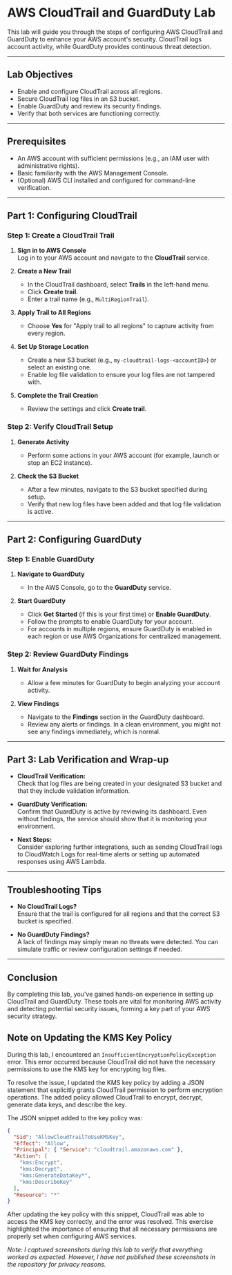 # AWS CloudTrail and GuardDuty Lab

This lab will guide you through the steps of configuring AWS CloudTrail and GuardDuty to enhance your AWS account's security. CloudTrail logs account activity, while GuardDuty provides continuous threat detection.

---

## Lab Objectives

- Enable and configure CloudTrail across all regions.
- Secure CloudTrail log files in an S3 bucket.
- Enable GuardDuty and review its security findings.
- Verify that both services are functioning correctly.

---

## Prerequisites

- An AWS account with sufficient permissions (e.g., an IAM user with administrative rights).
- Basic familiarity with the AWS Management Console.
- (Optional) AWS CLI installed and configured for command-line verification.

---

## Part 1: Configuring CloudTrail

### Step 1: Create a CloudTrail Trail

1. **Sign in to AWS Console**  
   Log in to your AWS account and navigate to the **CloudTrail** service.

2. **Create a New Trail**  
   - In the CloudTrail dashboard, select **Trails** in the left-hand menu.
   - Click **Create trail**.
   - Enter a trail name (e.g., `MultiRegionTrail`).

3. **Apply Trail to All Regions**  
   - Choose **Yes** for "Apply trail to all regions" to capture activity from every region.

4. **Set Up Storage Location**  
   - Create a new S3 bucket (e.g., `my-cloudtrail-logs-<accountID>`) or select an existing one.
   - Enable log file validation to ensure your log files are not tampered with.

5. **Complete the Trail Creation**  
   - Review the settings and click **Create trail**.

### Step 2: Verify CloudTrail Setup

1. **Generate Activity**  
   - Perform some actions in your AWS account (for example, launch or stop an EC2 instance).

2. **Check the S3 Bucket**  
   - After a few minutes, navigate to the S3 bucket specified during setup.
   - Verify that new log files have been added and that log file validation is active.

---

## Part 2: Configuring GuardDuty

### Step 1: Enable GuardDuty

1. **Navigate to GuardDuty**  
   - In the AWS Console, go to the **GuardDuty** service.

2. **Start GuardDuty**  
   - Click **Get Started** (if this is your first time) or **Enable GuardDuty**.
   - Follow the prompts to enable GuardDuty for your account.
   - For accounts in multiple regions, ensure GuardDuty is enabled in each region or use AWS Organizations for centralized management.

### Step 2: Review GuardDuty Findings

1. **Wait for Analysis**  
   - Allow a few minutes for GuardDuty to begin analyzing your account activity.

2. **View Findings**  
   - Navigate to the **Findings** section in the GuardDuty dashboard.
   - Review any alerts or findings. In a clean environment, you might not see any findings immediately, which is normal.

---

## Part 3: Lab Verification and Wrap-up

- **CloudTrail Verification:**  
  Check that log files are being created in your designated S3 bucket and that they include validation information.

- **GuardDuty Verification:**  
  Confirm that GuardDuty is active by reviewing its dashboard. Even without findings, the service should show that it is monitoring your environment.

- **Next Steps:**  
  Consider exploring further integrations, such as sending CloudTrail logs to CloudWatch Logs for real-time alerts or setting up automated responses using AWS Lambda.

---

## Troubleshooting Tips

- **No CloudTrail Logs?**  
  Ensure that the trail is configured for all regions and that the correct S3 bucket is specified.

- **No GuardDuty Findings?**  
  A lack of findings may simply mean no threats were detected. You can simulate traffic or review configuration settings if needed.

---

## Conclusion

By completing this lab, you've gained hands-on experience in setting up CloudTrail and GuardDuty. These tools are vital for monitoring AWS activity and detecting potential security issues, forming a key part of your AWS security strategy.

## Note on Updating the KMS Key Policy

During this lab, I encountered an `InsufficientEncryptionPolicyException` error. This error occurred because CloudTrail did not have the necessary permissions to use the KMS key for encrypting log files.

To resolve the issue, I updated the KMS key policy by adding a JSON statement that explicitly grants CloudTrail permission to perform encryption operations. The added policy allowed CloudTrail to encrypt, decrypt, generate data keys, and describe the key.

The JSON snippet added to the key policy was:

```json
{
  "Sid": "AllowCloudTrailToUseKMSKey",
  "Effect": "Allow",
  "Principal": { "Service": "cloudtrail.amazonaws.com" },
  "Action": [
    "kms:Encrypt",
    "kms:Decrypt",
    "kms:GenerateDataKey*",
    "kms:DescribeKey"
  ],
  "Resource": "*"
}
```
After updating the key policy with this snippet, CloudTrail was able to access the KMS key correctly, and the error was resolved. This exercise highlighted the importance of ensuring that all necessary permissions are properly set when configuring AWS services.

*Note: I captured screenshots during this lab to verify that everything worked as expected. However, I have not published these screenshots in the repository for privacy reasons.*


